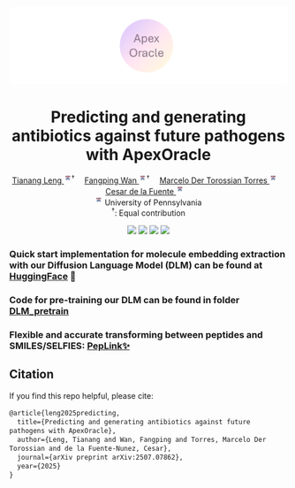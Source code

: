 ![ApexOracle](./assets/hf.png)
<p align="center">
<h1 align="center"><strong>Predicting and generating antibiotics against future pathogens with ApexOracle</strong></h1>
  <p align="center">
    <a href='https://scholar.google.com/citations?user=uL97fK8AAAAJ' target='_blank'>Tianang Leng </a><sup><img src="assets/upenn.png" align="center" width=2.7% >&#8224;</sup>&emsp;
    <a href='https://scholar.google.com/citations?hl=en&user=-_X99PYAAAAJ&view_op=list_works&sortby=pubdate' target='_blank'>Fangping Wan </a><sup><img src="assets/upenn.png" align="center" width=2.7% >&#8224;</sup>&emsp;
    <a href='https://scholar.google.com/citations?user=N-Z6jh8AAAAJ&hl=en' target='_blank'>Marcelo Der Torossian Torres </a><sup><img src="assets/upenn.png" align="center" width=2.7% ></sup>&emsp;
    <a href='https://delafuentelab.seas.upenn.edu/principal-investigator/' target='_blank'>Cesar de la Fuente </a><sup><img src="assets/upenn.png" align="center" width=2.7% ></sup>&emsp;
    <br>
    <sup><img src="assets/upenn.png" align="center" width=2.7% ></sup> University of Pennsylvania
    <br>
    <sup>&#8224;</sup>: Equal contribution
    <br>

  <p align="center">
    <a href='https://www.alphaxiv.org/overview/2507.07862v1'>
      <img src='https://img.shields.io/badge/alphaXiv Blog-2507.07862-A42C25?style=flat&logo=arXiv&logoColor=A42C25'></a>
    <a href='https://arxiv.org/pdf/2507.07862'>
      <img src='https://img.shields.io/badge/Paper-PDF-pink?style=flat&logo=arXiv&logoColor=pink'></a>
    <a href='https://huggingface.co/Kiria-Nozan/ApexOracle'>
      <img src='https://img.shields.io/badge/HuggingFace-Model-orange?logo=huggingface&style=flat'></a>
    <a href='https://huggingface.co/datasets/Kiria-Nozan/ApexOracle'>
      <img src='https://img.shields.io/badge/HuggingFace-Dataset-green?logo=huggingface&style=flat'></a>
  </p>

  </p>
</p>

### Quick start implementation for molecule embedding extraction with our Diffusion Language Model (DLM) can be found at [HuggingFace](https://huggingface.co/Kiria-Nozan/ApexOracle) 🤗
### Code for pre-training our DLM can be found in folder [DLM_pretrain](./DLM_pretrain)
### Flexible and accurate transforming between peptides and SMILES/SELFIES: [PepLink✨](./PepLink)

## Citation
If you find this repo helpful, please cite:
```Tex
@article{leng2025predicting,
  title={Predicting and generating antibiotics against future pathogens with ApexOracle},
  author={Leng, Tianang and Wan, Fangping and Torres, Marcelo Der Torossian and de la Fuente-Nunez, Cesar},
  journal={arXiv preprint arXiv:2507.07862},
  year={2025}
}
```
